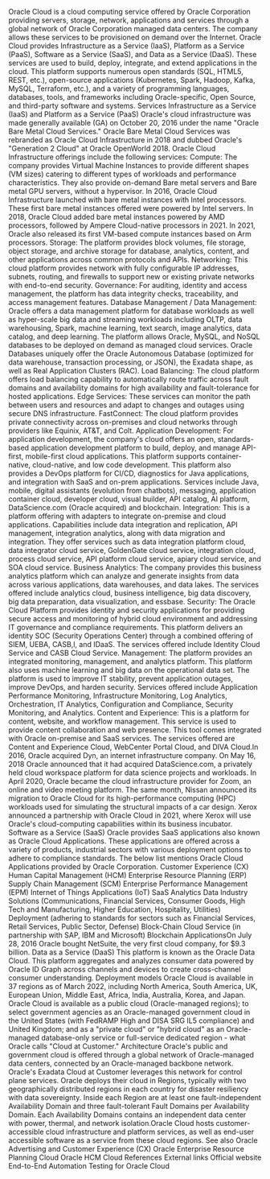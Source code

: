 Oracle Cloud is a cloud computing service offered by Oracle Corporation
providing servers, storage, network, applications and services through a
global network of Oracle Corporation managed data centers. The company
allows these services to be provisioned on demand over the Internet.
Oracle Cloud provides Infrastructure as a Service (IaaS), Platform as a
Service (PaaS), Software as a Service (SaaS), and Data as a Service
(DaaS). These services are used to build, deploy, integrate, and extend
applications in the cloud. This platform supports numerous open
standards (SQL, HTML5, REST, etc.), open-source applications
(Kubernetes, Spark, Hadoop, Kafka, MySQL, Terraform, etc.), and a
variety of programming languages, databases, tools, and frameworks
including Oracle-specific, Open Source, and third-party software and
systems. Services Infrastructure as a Service (IaaS) and Platform as a
Service (PaaS) Oracle\'s cloud infrastructure was made generally
available (GA) on October 20, 2016 under the name \"Oracle Bare Metal
Cloud Services.\" Oracle Bare Metal Cloud Services was rebranded as
Oracle Cloud Infrastructure in 2018 and dubbed Oracle\'s \"Generation 2
Cloud\" at Oracle OpenWorld 2018. Oracle Cloud Infrastructure offerings
include the following services: Compute: The company provides Virtual
Machine Instances to provide different shapes (VM sizes) catering to
different types of workloads and performance characteristics. They also
provide on-demand Bare metal servers and Bare metal GPU servers, without
a hypervisor. In 2016, Oracle Cloud Infrastructure launched with bare
metal instances with Intel processors. These first bare metal instances
offered were powered by Intel servers. In 2018, Oracle Cloud added bare
metal instances powered by AMD processors, followed by Ampere
Cloud-native processors in 2021. In 2021, Oracle also released its first
VM-based compute instances based on Arm processors. Storage: The
platform provides block volumes, file storage, object storage, and
archive storage for database, analytics, content, and other applications
across common protocols and APIs. Networking: This cloud platform
provides network with fully configurable IP addresses, subnets, routing,
and firewalls to support new or existing private networks with
end-to-end security. Governance: For auditing, identity and access
management, the platform has data integrity checks, traceability, and
access management features. Database Management / Data Management:
Oracle offers a data management platform for database workloads as well
as hyper-scale big data and streaming workloads including OLTP, data
warehousing, Spark, machine learning, text search, image analytics, data
catalog, and deep learning. The platform allows Oracle, MySQL, and NoSQL
databases to be deployed on demand as managed cloud services. Oracle
Databases uniquely offer the Oracle Autonomous Database (optimized for
data warehouse, transaction processing, or JSON), the Exadata shape, as
well as Real Application Clusters (RAC). Load Balancing: The cloud
platform offers load balancing capability to automatically route traffic
across fault domains and availability domains for high availability and
fault-tolerance for hosted applications. Edge Services: These services
can monitor the path between users and resources and adapt to changes
and outages using secure DNS infrastructure. FastConnect: The cloud
platform provides private connectivity across on-premises and cloud
networks through providers like Equinix, AT&T, and Colt. Application
Development: For application development, the company's cloud offers an
open, standards-based application development platform to build, deploy,
and manage API-first, mobile-first cloud applications. This platform
supports container-native, cloud-native, and low code development. This
platform also provides a DevOps platform for CI/CD, diagnostics for Java
applications, and integration with SaaS and on-prem applications.
Services include Java, mobile, digital assistants (evolution from
chatbots), messaging, application container cloud, developer cloud,
visual builder, API catalog, AI platform, DataScience.com (Oracle
acquired) and blockchain. Integration: This is a platform offering with
adapters to integrate on-premise and cloud applications. Capabilities
include data integration and replication, API management, integration
analytics, along with data migration and integration. They offer
services such as data integration platform cloud, data integrator cloud
service, GoldenGate cloud service, integration cloud, process cloud
service, API platform cloud service, apiary cloud service, and SOA cloud
service. Business Analytics: The company provides this business
analytics platform which can analyze and generate insights from data
across various applications, data warehouses, and data lakes. The
services offered include analytics cloud, business intelligence, big
data discovery, big data preparation, data visualization, and essbase.
Security: The Oracle Cloud Platform provides identity and security
applications for providing secure access and monitoring of hybrid cloud
environment and addressing IT governance and compliance requirements.
This platform delivers an identity SOC (Security Operations Center)
through a combined offering of SIEM, UEBA, CASB,l, and IDaaS. The
services offered include Identity Cloud Service and CASB Cloud Service.
Management: The platform provides an integrated monitoring, management,
and analytics platform. This platform also uses machine learning and big
data on the operational data set. The platform is used to improve IT
stability, prevent application outages, improve DevOps, and harden
security. Services offered include Application Performance Monitoring,
Infrastructure Monitoring, Log Analytics, Orchestration, IT Analytics,
Configuration and Compliance, Security Monitoring, and Analytics.
Content and Experience: This is a platform for content, website, and
workflow management. This service is used to provide content
collaboration and web presence. This tool comes integrated with Oracle
on-premise and SaaS services. The services offered are Content and
Experience Cloud, WebCenter Portal Cloud, and DIVA Cloud.In 2016, Oracle
acquired Dyn, an internet infrastructure company. On May 16, 2018 Oracle
announced that it had acquired DataScience.com, a privately held cloud
workspace platform for data science projects and workloads. In April
2020, Oracle became the cloud infrastructure provider for Zoom, an
online and video meeting platform. The same month, Nissan announced its
migration to Oracle Cloud for its high-performance computing (HPC)
workloads used for simulating the structural impacts of a car design.
Xerox announced a partnership with Oracle Cloud in 2021, where Xerox
will use Oracle's cloud-computing capabilities within its business
incubator. Software as a Service (SaaS) Oracle provides SaaS
applications also known as Oracle Cloud Applications. These applications
are offered across a variety of products, industrial sectors with
various deployment options to adhere to compliance standards. The below
list mentions Oracle Cloud Applications provided by Oracle Corporation.
Customer Experience (CX) Human Capital Management (HCM) Enterprise
Resource Planning (ERP) Supply Chain Management (SCM) Enterprise
Performance Management (EPM) Internet of Things Applications (IoT) SaaS
Analytics Data Industry Solutions (Communications, Financial Services,
Consumer Goods, High Tech and Manufacturing, Higher Education,
Hospitality, Utilities) Deployment (adhering to standards for sectors
such as Financial Services, Retail Services, Public Sector, Defense)
Block-Chain Cloud Service (in partnership with SAP, IBM and Microsoft)
Blockchain ApplicationsOn July 28, 2016 Oracle bought NetSuite, the very
first cloud company, for \$9.3 billion. Data as a Service (DaaS) This
platform is known as the Oracle Data Cloud. This platform aggregates and
analyzes consumer data powered by Oracle ID Graph across channels and
devices to create cross-channel consumer understanding. Deployment
models Oracle Cloud is available in 37 regions as of March 2022,
including North America, South America, UK, European Union, Middle East,
Africa, India, Australia, Korea, and Japan. Oracle Cloud is available as
a public cloud (Oracle-managed regions); to select government agencies
as an Oracle-managed government cloud in the United States (with FedRAMP
High and DISA SRG IL5 compliance) and United Kingdom; and as a \"private
cloud\" or \"hybrid cloud\" as an Oracle-managed database-only service
or full-service dedicated region - what Oracle calls \"Cloud at
Customer.\" Architecture Oracle\'s public and government cloud is
offered through a global network of Oracle-managed data centers,
connected by an Oracle-managed backbone network. Oracle\'s Exadata Cloud
at Customer leverages this network for control plane services. Oracle
deploys their cloud in Regions, typically with two geographically
distributed regions in each country for disaster resiliency with data
sovereignty. Inside each Region are at least one fault-independent
Availability Domain and three fault-tolerant Fault Domains per
Availability Domain. Each Availability Domains contains an independent
data center with power, thermal, and network isolation.Oracle Cloud
hosts customer-accessible cloud infrastructure and platform services, as
well as end-user accessible software as a service from these cloud
regions. See also Oracle Advertising and Customer Experience (CX) Oracle
Enterprise Resource Planning Cloud Oracle HCM Cloud References External
links Official website End-to-End Automation Testing for Oracle Cloud
